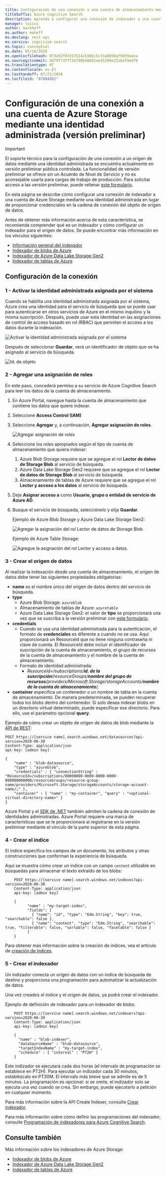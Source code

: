 ```yaml
---
title: Configuración de una conexión a una cuenta de almacenamiento mediante una identidad administrada (versión preliminar)
titleSuffix: Azure Cognitive Search
description: Aprenda a configurar una conexión de indexador a una cuenta de Azure Storage mediante una identidad administrada (versión preliminar)
manager: luisca
author: markheff
ms.author: maheff
ms.devlang: rest-api
ms.service: cognitive-search
ms.topic: conceptual
ms.date: 05/18/2020
ms.openlocfilehash: 073a92f07d17614cb386c5c33a8058af9b59aaea
ms.sourcegitcommit: 3d79f737ff34708b48dd2ae45100e2516af9ed78
ms.translationtype: HT
ms.contentlocale: es-ES
ms.lasthandoff: 07/23/2020
ms.locfileid: "87084082"
---
```

# <a name="set-up-a-connection-to-an-azure-storage-account-using-a-managed-identity-preview"></a>Configuración de una conexión a una cuenta de Azure Storage mediante una identidad administrada (versión preliminar)

> [!IMPORTANT] 
> El soporte técnico para la configuración de una conexión a un origen de datos mediante una identidad administrada se encuentra actualmente en versión preliminar pública controlada. La funcionalidad de versión preliminar se ofrece sin un Acuerdo de Nivel de Servicio y no es aconsejable usarla para cargas de trabajo de producción.
> Para solicitar acceso a las versión preliminar, puede rellenar [este formulario](https://aka.ms/azure-cognitive-search/mi-preview-request).

En esta página se describe cómo configurar una conexión de indexador a una cuenta de Azure Storage mediante una identidad administrada en lugar de proporcionar credenciales en la cadena de conexión del objeto de origen de datos.

Antes de obtener más información acerca de esta característica, se recomienda comprender qué es un indexador y cómo configurar un indexador para el origen de datos. Se puede encontrar más información en los vínculos siguientes:
* [Información general del indexador](search-indexer-overview.md)
* [Indexador de blobs de Azure](search-howto-indexing-azure-blob-storage.md)
* [Indexador de Azure Data Lake Storage Gen2](search-howto-index-azure-data-lake-storage.md)
* [Indexador de tablas de Azure](search-howto-indexing-azure-tables.md)

## <a name="set-up-the-connection"></a>Configuración de la conexión

### <a name="1---turn-on-system-assigned-managed-identity"></a>1 - Activar la identidad administrada asignada por el sistema

Cuando se habilita una identidad administrada asignada por el sistema, Azure crea una identidad para el servicio de búsqueda que se puede usar para autenticarse en otros servicios de Azure en el mismo inquilino y la misma suscripción. Después, puede usar esta identidad en las asignaciones de control de acceso basado en rol (RBAC) que permiten el acceso a los datos durante la indexación.

![Activar la identidad administrada asignada por el sistema](./media/search-managed-identities/turn-on-system-assigned-identity.png "Activar la identidad administrada asignada por el sistema")

Después de seleccionar **Guardar**, verá un identificador de objeto que se ha asignado al servicio de búsqueda.

![Id. de objeto](./media/search-managed-identities/system-assigned-identity-object-id.png "Id. de objeto")
 
### <a name="2---add-a-role-assignment"></a>2 - Agregar una asignación de roles

En este paso, concederá permiso a su servicio de Azure Cognitive Search para leer los datos de la cuenta de almacenamiento.

1. En Azure Portal, navegue hasta la cuenta de almacenamiento que contiene los datos que quiere indexar.
2. Seleccione **Access Control (IAM)**
3. Seleccione **Agregar** y, a continuación, **Agregar asignación de roles**.

    ![Agregar asignación de roles](./media/search-managed-identities/add-role-assignment-storage.png "Agregar asignación de roles")

4. Seleccione los roles apropiados según el tipo de cuenta de almacenamiento que quiera indexar:
    1. Azure Blob Storage requiere que se agregue el rol **Lector de datos de Storage Blob** al servicio de búsqueda.
    1. Azure Data Lake Storage Gen2 requiere que se agregue el rol **Lector de datos de Storage Blob** al servicio de búsqueda.
    1. Almacenamiento de tablas de Azure requiere que se agregue el rol **Lector y acceso a los datos** al servicio de búsqueda.
5.  Deje **Asignar acceso a** como **Usuario, grupo o entidad de servicio de Azure AD**.
6.  Busque el servicio de búsqueda, selecciónelo y elija **Guardar**.

    Ejemplo de Azure Blob Storage y Azure Data Lake Storage Gen2:

    ![Agregar la asignación del rol Lector de datos de Storage Blob](./media/search-managed-identities/add-role-assignment-storage-blob-data-reader.png "Agregar la asignación del rol Lector de datos de Storage Blob")

    Ejemplo de Azure Table Storage:

    ![Agregue la asignación del rol Lector y acceso a datos](./media/search-managed-identities/add-role-assignment-reader-and-data-access.png "Agregar la asignación del rol Lector y acceso a datos").

### <a name="3---create-the-data-source"></a>3 - Crear el origen de datos

Al realizar la indexación desde una cuenta de almacenamiento, el origen de datos debe tener las siguientes propiedades obligatorias:

* **name** es el nombre único del origen de datos dentro del servicio de búsqueda.
* **type**
    * Azure Blob Storage: `azureblob`
    * Almacenamiento de tablas de Azure: `azuretable`
    * Azure Data Lake Storage Gen2: el valor de **tipo** se proporcionará una vez que se suscriba a la versión preliminar con [este formulario](https://aka.ms/azure-cognitive-search/mi-preview-request).
* **credentials**
    * Cuando se usa una identidad administrada para la autenticación, el formato de **credenciales** es diferente a cuando no se usa. Aquí proporcionará un ResourceId que no tiene ninguna contraseña ni clave de cuenta. El ResourceId debe incluir el identificador de suscripción de la cuenta de almacenamiento, el grupo de recursos de la cuenta de almacenamiento y el nombre de la cuenta de almacenamiento.
    * Formato de identidad administrada: 
        * *ResourceId=/subscriptions/**id. de la suscripción**/resourceGroups/**nombre del grupo de recursos**/providers/Microsoft.Storage/storageAccounts/**nombre de la cuenta de almacenamiento**/;*
* **container** especifica un contenedor o un nombre de tabla en la cuenta de almacenamiento. De manera predeterminada, se pueden recuperar todos los blobs dentro del contenedor. Si solo desea indexar blobs en un directorio virtual determinado, puede especificar ese directorio. Para ello, use el parámetro opcional **query**.

Ejemplo de cómo crear un objeto de origen de datos de blob mediante la [API de REST](https://docs.microsoft.com/rest/api/searchservice/create-data-source):

```
POST https://[service name].search.windows.net/datasources?api-version=2020-06-30
Content-Type: application/json
api-key: [admin key]

{
    "name" : "blob-datasource",
    "type" : "azureblob",
    "credentials" : { "connectionString" : "ResourceId=/subscriptions/00000000-0000-0000-0000-000000000000/resourceGroups/resource-group-name/providers/Microsoft.Storage/storageAccounts/storage-account-name/;" },
    "container" : { "name" : "my-container", "query" : "<optional-virtual-directory-name>" }
}   
```

Azure Portal y el [SDK de .NET](https://docs.microsoft.com/dotnet/api/microsoft.azure.search.models.datasource?view=azure-dotnet) también admiten la cadena de conexión de identidades administradas. Azure Portal requiere una marca de características que se le proporcionará al registrarse en la versión preliminar mediante el vínculo de la parte superior de esta página. 

### <a name="4---create-the-index"></a>4 - Crear el índice

El índice especifica los campos de un documento, los atributos y otras construcciones que conforman la experiencia de búsqueda.

Aquí se muestra cómo crear un índice con un campo `content` utilizable en búsquedas para almacenar el texto extraído de los blobs:   

```http
    POST https://[service name].search.windows.net/indexes?api-version=2020-06-30
    Content-Type: application/json
    api-key: [admin key]

    {
          "name" : "my-target-index",
          "fields": [
            { "name": "id", "type": "Edm.String", "key": true, "searchable": false },
            { "name": "content", "type": "Edm.String", "searchable": true, "filterable": false, "sortable": false, "facetable": false }
          ]
    }
```

Para obtener más información sobre la creación de índices, vea el artículo de [creación de índices](https://docs.microsoft.com/rest/api/searchservice/create-index).

### <a name="5---create-the-indexer"></a>5 - Crear el indexador

Un indizador conecta un origen de datos con un índice de búsqueda de destino y proporciona una programación para automatizar la actualización de datos.

Una vez creados el índice y el origen de datos, ya podrá crear el indexador.

Ejemplo de definición de indexador para un indexador de blobs:

```http
    POST https://[service name].search.windows.net/indexers?api-version=2020-06-30
    Content-Type: application/json
    api-key: [admin key]

    {
      "name" : "blob-indexer",
      "dataSourceName" : "blob-datasource",
      "targetIndexName" : "my-target-index",
      "schedule" : { "interval" : "PT2H" }
    }
```

Este indizador se ejecutará cada dos horas (el intervalo de programación se establece en PT2H). Para ejecutar un indizador cada 30 minutos, establézcalo en PT30M. El intervalo más breve que se admite es de 5 minutos. La programación es opcional: si se omite, el indizador solo se ejecuta una vez cuando se crea. Sin embargo, puede ejecutarlo a petición en cualquier momento.   

Para más información sobre la API Create Indexer, consulte [Crear indexador](https://docs.microsoft.com/rest/api/searchservice/create-indexer).

Para más información sobre cómo definir las programaciones del indexador, consulte [Programación de indexadores para Azure Cognitive Search](search-howto-schedule-indexers.md).

## <a name="see-also"></a>Consulte también

Más información sobre los indexadores de Azure Storage:
* [Indexador de blobs de Azure](search-howto-indexing-azure-blob-storage.md)
* [Indexador de Azure Data Lake Storage Gen2](search-howto-index-azure-data-lake-storage.md)
* [Indexador de tablas de Azure](search-howto-indexing-azure-tables.md)
